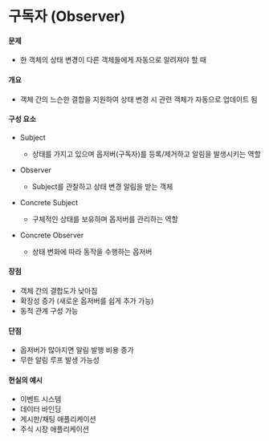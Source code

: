 # 구독자 (Observer)

#### 문제

- 한 객체의 상태 변경이 다른 객체들에게 자동으로 알려져야 할 때

#### 개요

- 객체 간의 느슨한 결합을 지원하여 상태 변경 시 관련 객체가 자동으로 업데이트 됨

#### 구성 요소

- Subject

  - 상태를 가지고 있으며 옵저버(구독자)를 등록/제거하고 알림을 발생시키는 역할

- Observer

  - Subject를 관찰하고 상태 변경 알림을 받는 객체

- Concrete Subject

  - 구체적인 상태를 보유하며 옵저버를 관리하는 역할

- Concrete Observer
  - 상태 변화에 따라 동작을 수행하는 옵저버

#### 장점

- 객체 간의 결합도가 낮아짐
- 확장성 증가 (새로운 옵저버를 쉽게 추가 가능)
- 동적 관계 구성 가능

#### 단점

- 옵저버가 많아지면 알림 발행 비용 증가
- 무한 알림 루프 발생 가능성

#### 현실의 예시

- 이벤트 시스템
- 데이터 바인딩
- 게시판/채팅 애플리케이션
- 주식 시장 애플리케이션
